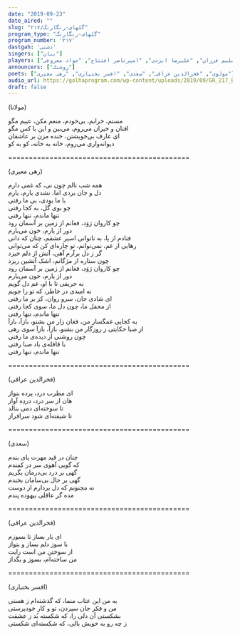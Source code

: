 ```yaml
---
date: "2019-09-23"
date_aired: ""
slug: "گلهای-رنگارنگ/۲۱۷"
program_type: "گلهای-رنگارنگ"
program_number: '۲۱۷'
dastgah: 'دشتی'
singers: ["بنان"]
players: ["مرتضی محجوبی", "علی تجویدی", "همایون خرم", "حبیب‌الله بدیعی", "عباس شاپوری", "رحمت‌الله بدیعی", "میرنقیبی", "نعمت‌الله مجید", "سلیم فرزان", "علیرضا ایزدی", "امیرناصر افتتاح", "جواد معروفی"]
announcers: ["روشنک"]
poets: ["مولوی", "فخرالدین عراقی", "سعدی", "افسر بختیاری", "رهی معیری"]
audio_url: https://golhaprogram.com/wp-content/uploads/2019/09/GR_217_Banan.mp3
draft: false
---
```


(مولانا)  

مستم، خرابم، بی‌خودم، منعم مکن، عیبم مگو  
افتان و خیزان می‌روم، می‌بین و این با کس مگو  
ای عارف بی‌خویشتن، خنده مزن بر عاشقان  
دیوانه‌واری می‌روم، خانه به خانه، كو به كو  

============================================  

(رهی معیری)  

همه شب نالم چون نی، که غمی دارم  
دل و جان بردی اما، نشدی یارم، یارم  
با ما بودی، بی ما رفتی  
چو بوی گل، به کجا رفتی  
تنها ماندم، تنها رفتی  
چو کاروان رَوَد، فغانم از زمین بر آسمان رود  
دور از یارم، خون می‌بارم  
فتادم از پا، به ناتوانی اسیر عشقم، چنان که دانی  
رهایی از غم، نمی‌توانم، تو چاره‌ای کن که می‌توانی  
گر ز دل برآرم آهی، آتش از دلم خیزد  
چون ستاره از مژگانم، اشک آتشین ریزد  
چو کاروان رَوَد، فغانم از زمین بر آسمان رود  
دور از یارم، خون می‌بارم  
نه حریفی تا با او، غم دل گویم  
نه امیدی در خاطر، که تو را جویم  
ای شادی جان، سرو روان، کز بر ما رفتی  
از محفل ما، چون دل ما، سوی کجا رفتی  
تنها ماندم، تنها رفتی  
به کجایی غمگسار من، فغان زار من بشنو، بازآ، بازآ  
از صبا حکایتی ز روزگار من بشنو، بازآ، بازآ سوی رهی  
چون روشنی از دیده‌ی ما رفتی  
با قافله‌ی باد صبا رفتی  
تنها ماندم، تنها رفتی  

============================================  

(فخرالدین عراقی)  

ای مطرب درد، پرده بنواز  
هان از سر درد، دردِه آواز  
تا سوخته‌ای دمی بنالد  
تا شیفته‌ای شود سرافراز  

============================================  

(سعدی)  

چنان در قید مهرت پای بندم  
که گویی آهوی سر در کمندم  
گهی بر درد بی‌درمان بگریم  
گهی بر حال بی‌سامان بخندم  
نه مجنونم که دل بردارم از دوست  
مده گر عاقلی بیهوده پندم  

============================================  

(فخرالدین عراقی)  

ای یار بساز تا بسوزم  
با سوز دلم بساز و بنواز  
از سوختن من است رایت  
من ساخته‌ام، بسوز و بگداز  

============================================  

(افسر بختیاری)  

به من این عتاب منما، که گذشته‌ام ز هستی  
من و فکر جان سپردن، تو و کار خودپرستی  
بشکستی آن دلی را، که شکسته بُد ز عشقت  
ز چه رو به خویش بالی، که شکسته‌ای شکستی  
